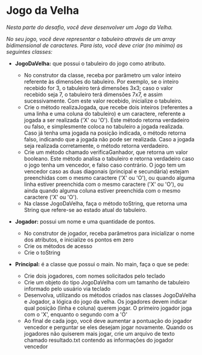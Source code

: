 # Jogo da Velha

*Nesta parte do desafio, você deve desenvolver um Jogo da Velha.* 

*No seu jogo, você deve representar o tabuleiro através de um array bidimensional de caracteres. Para isto, você deve criar (no mínimo) as seguintes classes:*

- **JogoDaVelha:** que possui o tabuleiro do jogo como atributo. 

    - No construtor da classe, receba por parâmetro um valor inteiro referente às dimensões do tabuleiro. Por exemplo, se o inteiro recebido for 3, o tabuleiro terá dimensões 3x3; caso o valor recebido seja 7, o tabuleiro terá dimensões 7x7, e assim sucessivamente. Com este valor recebido, inicialize o tabuleiro.
    - Crie o método realizaJogada, que recebe dois inteiros (referentes a uma linha e uma coluna do tabuleiro) e um caractere, referente a jogada a ser realizada ('X' ou 'O'). Este método retorna verdadeiro ou falso, e simplesmente coloca no tabuleiro a jogada realizada. Caso já tenha uma jogada na posição indicada, o método retorna falso, indicando que a jogada não pode ser realizada. Caso a jogada seja realizada corretamente, o método retorna verdadeiro.
    - Crie um método chamado verificaGanhador, que retorna um valor booleano. Este método analisa o tabuleiro e retorna verdadeiro caso o jogo tenha um vencedor, e falso caso contrário. O jogo tem um vencedor caso as duas diagonais (principal e secundária) estejam preenchidas com o mesmo caractere ('X' ou 'O'), ou quando alguma linha estiver preenchida com o mesmo caractere ('X' ou 'O'), ou ainda quando alguma coluna estiver preenchida com o mesmo caractere ('X' ou 'O').
    - Na classe JogoDaVelha, faça o método toString, que retorna uma String que refere-se ao estado atual do tabuleiro. 
- **Jogador:** possui um nome e uma quantidade de pontos.
    - No construtor de jogador, receba parâmetros para inicializar o nome dos atributos, e inicialize os pontos em zero
    - Crie os métodos de acesso
    - Crie o toString 
- **Principal:** é a classe que possui o main. No main, faça o que se pede: 
    - Crie dois jogadores, com nomes solicitados pelo teclado
    - Crie um objeto do tipo JogoDaVelha com um tamanho de tabuleiro informado pelo usuário via teclado
    - Desenvolva, utilizando os métodos criados nas classes JogoDaVelha e Jogador, a lógica do jogo da velha. Os jogadores devem indicar qual posição (linha e coluna) querem jogar. O primeiro jogador joga com o 'X', enquanto o segundo com a 'O'
    - Ao final de cada jogo, você deve aumentar a pontuação do jogador vencedor e perguntar se eles desejam jogar novamente. Quando os jogadores não quiserem mais jogar, crie um arquivo de texto chamado resultado.txt contendo as informações do jogador vencedor 
